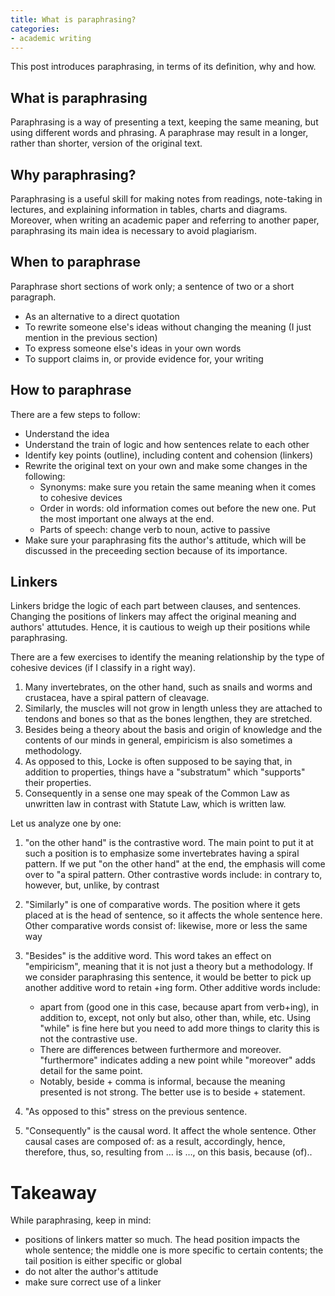 ```yaml
---
title: What is paraphrasing?
categories:
- academic writing
---
```


This post introduces paraphrasing, in terms of its definition, why and how.

## What is paraphrasing

Paraphrasing is a way of presenting a text, keeping the same meaning, but using different words and phrasing. A paraphrase may result in a longer, rather than shorter, version of the original text.

## Why paraphrasing?

Paraphrasing is a useful skill for making notes from readings, note-taking in lectures, and explaining information in tables, charts and diagrams. Moreover, when writing an academic paper and referring to another paper, paraphrasing its main idea is necessary to avoid plagiarism. 

## When to paraphrase

Paraphrase short sections of work only; a sentence of two or a short paragraph.

- As an alternative to a direct quotation
- To rewrite someone else's ideas without changing the meaning (I just mention in the previous section)
- To express someone else's ideas in your own words
- To support claims in, or provide evidence for, your writing


## How to paraphrase

There are a few steps to follow:
- Understand the idea
- Understand the train of logic and how sentences relate to each other
- Identify key points (outline), including content and cohension (linkers)
- Rewrite the original text on your own and make some changes in the following:
  - Synonyms: make sure you retain the same meaning when it comes to cohesive devices
  - Order in words: old information comes out before the new one. Put the most important one always at the end.
  - Parts of speech: change verb to noun, active to passive
- Make sure your paraphrasing fits the author's attitude, which will be discussed in the preceeding section because of its importance.

## Linkers

Linkers bridge the logic of each part between clauses, and sentences. Changing the positions of linkers may affect the original meaning and authors' attutudes. Hence, it is cautious to weigh up their positions while paraphrasing.

There are a few exercises to identify the meaning relationship by the type of cohesive devices (if I classify in a right way).
1. Many invertebrates, on the other hand, such as snails and worms and crustacea, have a spiral pattern of cleavage.
2. Similarly, the muscles will not grow in length unless they are attached to tendons and bones so that as the bones lengthen, they are stretched.  
3. Besides being a theory about the basis and origin of knowledge and the contents of our minds in general, empiricism is also sometimes a methodology.  
4. As opposed to this, Locke is often supposed to be saying that, in addition to properties, things have a "substratum" which "supports" their properties.  
5. Consequently in a sense one may speak of the Common Law as unwritten law in contrast with Statute Law, which is written law.  

Let us analyze one by one:
1. "on the other hand" is the contrastive word. The main point to put it at such a position is to emphasize some invertebrates having a spiral pattern. If we put "on the other hand" at the end, the emphasis will come over to "a spiral pattern. Other contrastive words include: in contrary to, however, but, unlike, by contrast
2. "Similarly" is one of comparative words. The position where it gets placed at is the head of sentence, so it affects the whole sentence here. Other comparative words consist of: likewise, more or less the same way

3. "Besides" is the additive word. This word takes an effect on "empiricism", meaning that it is not just a theory but a methodology. If we consider paraphrasing this sentence, it would be better to pick up another additive word to retain +ing form. Other additive words include:
    - apart from (good one in this case, because apart from verb+ing), in addition to, except, not only but also, other than, while, etc. Using "while" is fine here but you need to add more things to clarity this is not the contrastive use.
    - There are differences between furthermore and moreover. "furthermore" indicates adding a new point while "moreover" adds detail for the same point.
    - Notably, beside + comma is informal, because the meaning presented is not strong. The better use is to beside + statement.
  
4. "As opposed to this" stress on the previous sentence.

5. "Consequently" is the causal word. It affect the whole sentence. Other causal cases are composed of: as a result, accordingly, hence, therefore, thus, so, resulting from … is …,  on this basis, because (of)..

# Takeaway

While paraphrasing, keep in mind:
- positions of linkers matter so much. The head position impacts the whole sentence; the middle one is more specific to certain contents; the tail position is either specific or global
- do not alter the author's attitude
- make sure correct use of a linker